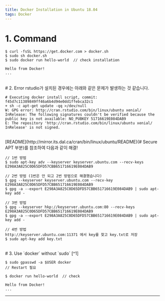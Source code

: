 ```yaml
---
title: Docker Installation in Ubuntu 18.04
tags: Docker
---
```


<!--more-->

# 1. Command
    $ curl -fsSL https://get.docker.com > docker.sh
    $ sudo sh docker.sh
    $ sudo docker run hello-world  // check installation

    Hello from Docker!
    ...

<br>
# 2. Error
rstudio가 설치된 경우에는 아래와 같은 문제가 발생하는 것 같습니다.

    # Executing docker install script, commit: f45d7c11389849ff46a6b4d94e0dd1ffebca32c1
    + sh -c apt-get update -qq >/dev/null
    W: GPG error: http://cran.rstudio.com/bin/linux/ubuntu xenial/ InRelease: The following signatures couldn't be verified because the public key is not available: NO_PUBKEY 51716619E084DAB9
    E: The repository 'http://cran.rstudio.com/bin/linux/ubuntu xenial/ InRelease' is not signed.

<br>
[README](http://mirror.its.dal.ca/cran/bin/linux/ubuntu/README)(# Secure APT 부분)를 참조하여 다음과 같이 해결!

    // 1번 방법
    $ sudo apt-key adv --keyserver keyserver.ubuntu.com --recv-keys E298A3A825C0D65DFD57CBB651716619E084DAB9

    // 2번 방법 (1번은 안 되고 2번 방법으로 해결했습니다)
    $ gpg --keyserver keyserver.ubuntu.com --recv-key E298A3A825C0D65DFD57CBB651716619E084DAB9
    $ gpg -a --export E298A3A825C0D65DFD57CBB651716619E084DAB9 | sudo apt-key add -

    // 3번 방법
    $ gpg --keyserver hkp://keyserver.ubuntu.com:80 --recv-keys E298A3A825C0D65DFD57CBB651716619E084DAB9
    $ gpg -a --export E298A3A825C0D65DFD57CBB651716619E084DAB9 | sudo apt-key add -

    // 4번 방법
    http://keyserver.ubuntu.com:11371 에서 key를 찾고 key.txt로 저장
    $ sudo apt-key add key.txt

<br>
# 3. Use `docker` without `sudo` [^1]

    $ sudo gpasswd -a $USER docker
    // Restart 필요

    $ docker run hello-world  // check

    Hello from Docker!
    ...
---

[^1]: [https://askubuntu.com/questions/477551/how-can-i-use-docker-without-sudo](https://askubuntu.com/questions/477551/how-can-i-use-docker-without-sudo)
